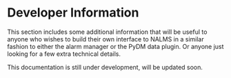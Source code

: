 # Developer Information

This section includes some additional information that will be useful to anyone who wishes to build
their own interface to NALMS in a similar fashion to either the alarm manager or the PyDM data plugin. Or anyone
just looking for a few extra technical details.

This documentation is still under development, will be updated soon.
